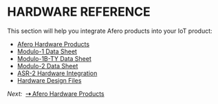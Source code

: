 # HARDWARE REFERENCE

This section will help you integrate Afero products into your IoT product:

- [Afero Hardware Products](../Hardware)
- [Modulo-1 Data Sheet](../Modulo1DataSheet)
- [Modulo-1B-TY Data Sheet](../Modulo1BTYDataSheet)
- [Modulo-2 Data Sheet](../Modulo2DataSheet)
- [ASR-2 Hardware Integration](../ASR2HWInt)
- [Hardware Design Files](../DataSheets)

 *Next:*&nbsp;&nbsp;[**&#8674;** Afero Hardware Products](../Hardware)